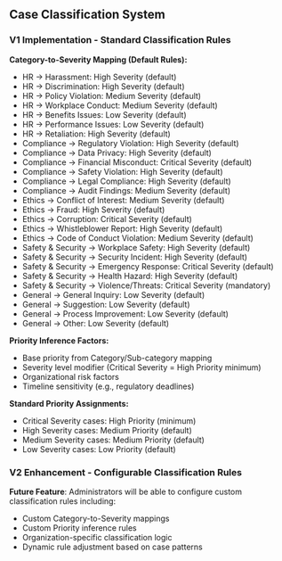 
## Case Classification System

### V1 Implementation - Standard Classification Rules

**Category-to-Severity Mapping (Default Rules):**
- HR → Harassment: High Severity (default)
- HR → Discrimination: High Severity (default)
- HR → Policy Violation: Medium Severity (default)
- HR → Workplace Conduct: Medium Severity (default)
- HR → Benefits Issues: Low Severity (default)
- HR → Performance Issues: Low Severity (default)
- HR → Retaliation: High Severity (default)
- Compliance → Regulatory Violation: High Severity (default)
- Compliance → Data Privacy: High Severity (default)
- Compliance → Financial Misconduct: Critical Severity (default)
- Compliance → Safety Violation: High Severity (default)
- Compliance → Legal Compliance: High Severity (default)
- Compliance → Audit Findings: Medium Severity (default)
- Ethics → Conflict of Interest: Medium Severity (default)
- Ethics → Fraud: High Severity (default)
- Ethics → Corruption: Critical Severity (default)
- Ethics → Whistleblower Report: High Severity (default)
- Ethics → Code of Conduct Violation: Medium Severity (default)
- Safety & Security → Workplace Safety: High Severity (default)
- Safety & Security → Security Incident: High Severity (default)
- Safety & Security → Emergency Response: Critical Severity (default)
- Safety & Security → Health Hazard: High Severity (default)
- Safety & Security → Violence/Threats: Critical Severity (mandatory)
- General → General Inquiry: Low Severity (default)
- General → Suggestion: Low Severity (default)
- General → Process Improvement: Low Severity (default)
- General → Other: Low Severity (default)

**Priority Inference Factors:**
- Base priority from Category/Sub-category mapping
- Severity level modifier (Critical Severity = High Priority minimum)
- Organizational risk factors
- Timeline sensitivity (e.g., regulatory deadlines)

**Standard Priority Assignments:**
- Critical Severity cases: High Priority (minimum)
- High Severity cases: Medium Priority (default)
- Medium Severity cases: Medium Priority (default)
- Low Severity cases: Low Priority (default)

### V2 Enhancement - Configurable Classification Rules

**Future Feature**: Administrators will be able to configure custom classification rules including:
- Custom Category-to-Severity mappings
- Custom Priority inference rules
- Organization-specific classification logic
- Dynamic rule adjustment based on case patterns